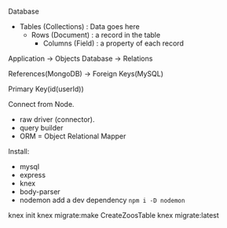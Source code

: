 Database

* Tables (Collections) : Data goes here
  * Rows (Document) : a record in the table
    * Columns (Field) : a property of each record

Application -> Objects
Database -> Relations

References(MongoDB) -> Foreign Keys(MySQL)

Primary Key(id(userId))

Connect from Node.

* raw driver (connector).
* query builder
* ORM = Object Relational Mapper

Install:

* mysql
* express
* knex
* body-parser
* nodemon add a dev dependency `npm i -D nodemon`

knex init
knex migrate:make CreateZoosTable
knex migrate:latest
